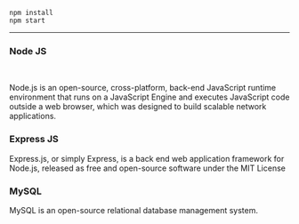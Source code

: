 
``
npm install
``
<br/>
``
npm start
``
<br/>
<hr/>

<h3>Node JS</h3><br/>
    <p>
    Node.js is an open-source, cross-platform, back-end JavaScript runtime environment that runs on a JavaScript Engine and executes JavaScript code outside a web browser, which was designed to build scalable network applications.<br/>
    </p>
<h3> Express JS</h3>
  <p>
  Express.js, or simply Express, is a back end web application framework for Node.js, released as free and open-source software under the MIT License
  </p>
<h3>MySQL</h3>
  <p>
    MySQL is an open-source relational database management system.
  </p>

